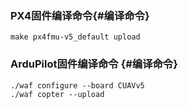 ### PX4固件编译命令{#编译命令}
`make px4fmu-v5_default upload`
### ArduPilot固件编译命令 {#编译命令}
`./waf configure --board CUAVv5`  
`./waf copter --upload`

